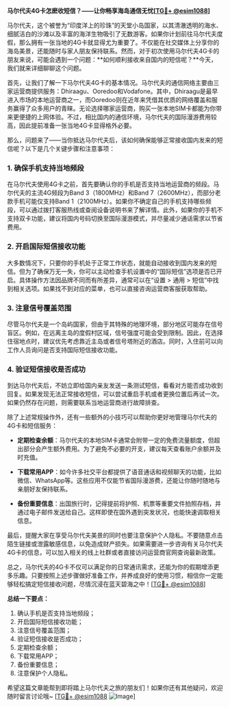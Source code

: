 **马尔代夫4G卡怎麽收短信？——让你畅享海岛通信无忧[[TG💪+ @esim1088](https://t.me/s/esim1088)]**

马尔代夫，这个被誉为“印度洋上的珍珠”的天堂小岛国家，以其清澈透明的海水、细腻洁白的沙滩以及丰富的海洋生物吸引了无数游客。如果你计划前往马尔代夫度假，那么拥有一张当地的4G卡就显得尤为重要了。不仅能在社交媒体上分享你的海岛美景，还能随时与家人朋友保持联系。然而，对于初次使用马尔代夫4G卡的朋友来说，可能会遇到一个问题：**如何顺利接收来自国内的短信呢？**今天，我们就来详细聊聊这个问题。

首先，让我们了解一下马尔代夫4G卡的基本情况。马尔代夫的通信网络主要由三家运营商提供服务：Dhiraagu、Ooredoo和Vodafone。其中，Dhiraagu是最早进入市场的本地运营商之一，而Ooredoo则在近年来凭借其优质的网络覆盖和服务赢得了众多用户的青睐。无论选择哪家运营商，购买一张本地SIM卡都能为你带来更便捷的上网体验。不过，相比国内的通信环境，马尔代夫的国际漫游费用较高，因此提前准备一张当地4G卡显得格外必要。

那么，问题来了——当你抵达马尔代夫后，该如何确保能够正常接收国内发来的短信呢？以下是几个关键步骤和注意事项：

### **1. 确保手机支持当地频段**
在马尔代夫使用4G卡之前，首先要确认你的手机是否支持当地运营商的频段。马尔代夫的主流4G频段为Band 3（1800MHz）和Band 7（2600MHz），而部分老款手机可能仅支持Band 1（2100MHz）。如果你不确定自己的手机支持哪些频段，可以通过拨打客服热线或查阅设备说明书来了解详情。此外，如果你的手机不支持双卡功能，建议将国内号码切换至国际漫游模式，并尽量减少通话需求以节省费用。

### **2. 开启国际短信接收功能**
大多数情况下，只要你的手机处于正常工作状态，就能自动接收到国内发来的短信。但为了确保万无一失，你可以主动检查手机设置中的“国际短信”选项是否已开启。具体操作方法因品牌不同而有所差异，通常可以在“设置 > 通用 > 短信”中找到相关选项。如果找不到对应的菜单，也可以直接咨询运营商客服获取帮助。

### **3. 注意信号覆盖范围**
尽管马尔代夫是一个岛屿国家，但由于其特殊的地理环境，部分地区可能存在信号盲区。例如，在远离主岛的度假村区域，信号强度可能会受到限制。因此，在选择住宿地点时，建议优先考虑靠近主岛或者信号塔附近的酒店。同时，入住前可以向工作人员询问是否支持国际短信接收功能。

### **4. 验证短信接收是否成功**
到达马尔代夫后，不妨立即给国内亲友发送一条测试短信，看看对方能否成功收到回复。如果发现无法正常接收短信，可以尝试重启手机或者更换位置后再试一次。如果仍然存在问题，则需要联系当地运营商进行故障排查。

除了上述常规操作外，还有一些额外的小技巧可以帮助你更好地管理马尔代夫的4G卡和短信服务：

- **定期检查余额**：马尔代夫的本地SIM卡通常会附带一定的免费流量额度，但超出部分会产生额外费用。为了避免不必要的开支，建议每天查看账户余额并及时充值。
  
- **下载常用APP**：如今许多社交平台都提供了语音通话和视频聊天的功能，比如微信、WhatsApp等。这些应用不仅能节省国际漫游费，还能让你随时随地与亲朋好友保持联系。

- **备份重要信息**：出国旅行时，记得提前将护照、机票等重要文件拍照存档，并通过电子邮件发送给自己。这样即使在国外遇到突发状况，也能快速调取相关信息。

最后，提醒大家在享受马尔代夫美景的同时也要注意保护个人隐私。不要随意点击陌生链接或泄露敏感信息，以免造成财产损失。如果需要进一步咨询有关马尔代夫4G卡的信息，可以加入相关的线上社群或者直接访问运营商官网查询最新政策。

总之，马尔代夫的4G卡不仅可以满足你的日常通讯需求，还能为你的假期增添更多乐趣。只要按照上述步骤做好准备工作，并养成良好的使用习惯，相信你一定能够轻松搞定短信接收问题，尽情沉浸在蓝天碧海之中！[[TG💪+ @esim1088](https://t.me/s/esim1088)]

**总结一下要点：**
1. 确认手机是否支持当地频段；
2. 开启国际短信接收功能；
3. 注意信号覆盖范围；
4. 验证短信接收是否成功；
5. 定期检查余额；
6. 下载常用APP；
7. 备份重要信息；
8. 注意保护个人隐私。

希望这篇文章能帮到即将踏上马尔代夫之旅的朋友们！如果你还有其他疑问，欢迎随时留言讨论哦~ [[TG💪+ @esim1088](https://t.me/s/esim1088) ![Image](https://i.postimg.cc/4NQfJmqS/Snipaste-2025-05-13-00-14-12.png)]
